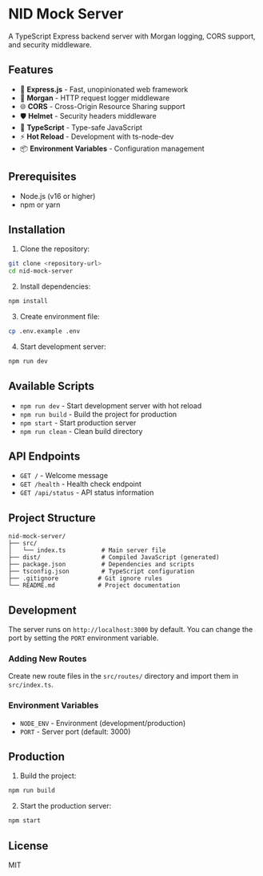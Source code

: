 # NID Mock Server

A TypeScript Express backend server with Morgan logging, CORS support, and security middleware.

## Features

- 🚀 **Express.js** - Fast, unopinionated web framework
- 📝 **Morgan** - HTTP request logger middleware
- 🌐 **CORS** - Cross-Origin Resource Sharing support
- 🛡️ **Helmet** - Security headers middleware
- 🔧 **TypeScript** - Type-safe JavaScript
- ⚡ **Hot Reload** - Development with ts-node-dev
- 📦 **Environment Variables** - Configuration management

## Prerequisites

- Node.js (v16 or higher)
- npm or yarn

## Installation

1. Clone the repository:
```bash
git clone <repository-url>
cd nid-mock-server
```

2. Install dependencies:
```bash
npm install
```

3. Create environment file:
```bash
cp .env.example .env
```

4. Start development server:
```bash
npm run dev
```

## Available Scripts

- `npm run dev` - Start development server with hot reload
- `npm run build` - Build the project for production
- `npm start` - Start production server
- `npm run clean` - Clean build directory

## API Endpoints

- `GET /` - Welcome message
- `GET /health` - Health check endpoint
- `GET /api/status` - API status information

## Project Structure

```
nid-mock-server/
├── src/
│   └── index.ts          # Main server file
├── dist/                 # Compiled JavaScript (generated)
├── package.json          # Dependencies and scripts
├── tsconfig.json         # TypeScript configuration
├── .gitignore           # Git ignore rules
└── README.md            # Project documentation
```

## Development

The server runs on `http://localhost:3000` by default. You can change the port by setting the `PORT` environment variable.

### Adding New Routes

Create new route files in the `src/routes/` directory and import them in `src/index.ts`.

### Environment Variables

- `NODE_ENV` - Environment (development/production)
- `PORT` - Server port (default: 3000)

## Production

1. Build the project:
```bash
npm run build
```

2. Start the production server:
```bash
npm start
```

## License

MIT 